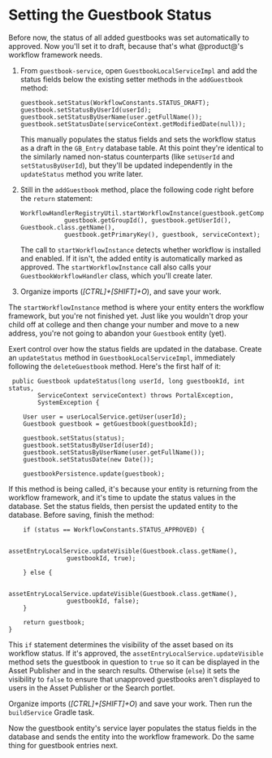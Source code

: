 # Setting the Guestbook Status 

Before now, the status of all added guestbooks was set automatically to
approved. Now you'll set it to draft, because that's what @product@'s workflow
framework needs. 

1.  From `guestbook-service`, open `GuestbookLocalServiceImpl` and add the
    status fields below the existing setter methods in the `addGuestbook`
    method:

        guestbook.setStatus(WorkflowConstants.STATUS_DRAFT);
        guestbook.setStatusByUserId(userId);
        guestbook.setStatusByUserName(user.getFullName());
        guestbook.setStatusDate(serviceContext.getModifiedDate(null));

    This manually populates the status fields and sets the workflow status as
    a draft in the `GB_Entry` database table. At this point they're identical to
    the similarly named non-status counterparts (like `setUserId` and
    `setStatusByUserId`), but they'll be updated independently in the
    `updateStatus` method you write later.

2.  Still in the `addGuestbook` method, place the following code right before
    the `return` statement:

        WorkflowHandlerRegistryUtil.startWorkflowInstance(guestbook.getCompanyId(), 
                    guestbook.getGroupId(), guestbook.getUserId(), Guestbook.class.getName(), 
                    guestbook.getPrimaryKey(), guestbook, serviceContext);

    The call to `startWorkflowInstance` detects whether workflow is installed
    and enabled. If it isn't, the added entity is automatically marked as
    approved. The `startWorkflowInstance` call also calls your
    `GuestbookWorkflowHandler` class, which you'll create later. 

3.  Organize imports (*[CTRL]+[SHIFT]+O*), and save your work.

The `startWorkflowInstance` method is where your entity enters the workflow
framework, but you're not finished yet. Just like you wouldn't drop your child
off at college and then change your number and move to a new address, you're
not going to abandon your `Guestbook` entity (yet). 

Exert control over how the status fields are updated in the database.
Create an `updateStatus` method in `GuestbookLocalServiceImpl`, immediately
following the `deleteGuestbook` method. Here's the first half of it:

     public Guestbook updateStatus(long userId, long guestbookId, int status,
			ServiceContext serviceContext) throws PortalException,
			SystemException {

		User user = userLocalService.getUser(userId);
		Guestbook guestbook = getGuestbook(guestbookId);

		guestbook.setStatus(status);
		guestbook.setStatusByUserId(userId);
		guestbook.setStatusByUserName(user.getFullName());
		guestbook.setStatusDate(new Date());

		guestbookPersistence.update(guestbook);

If this method is being called, it's because your entity is returning from the
workflow framework, and it's time to update the status values in the database.
Set the status fields, then persist the updated entity to the database. Before
saving, finish the method:

		if (status == WorkflowConstants.STATUS_APPROVED) {

			assetEntryLocalService.updateVisible(Guestbook.class.getName(),
					guestbookId, true);

		} else {

			assetEntryLocalService.updateVisible(Guestbook.class.getName(),
					guestbookId, false);
		}

		return guestbook;
	}

This `if` statement determines the visibility of the asset based on its workflow
status. If it's approved, the `assetEntryLocalService.updateVisible` method sets
the guestbook in question to `true` so it can be displayed in the Asset
Publisher and in the search results. Otherwise (`else`) it sets the visibility
to `false` to ensure that unapproved guestbooks aren't displayed to users in the
Asset Publisher or the Search portlet.

Organize imports (*[CTRL]+[SHIFT]+O*) and save your work. Then run the
`buildService` Gradle task.

Now the guestbook entity's service layer populates the status fields in the
database and sends the entity into the workflow framework. Do the same thing for
guestbook entries next.

